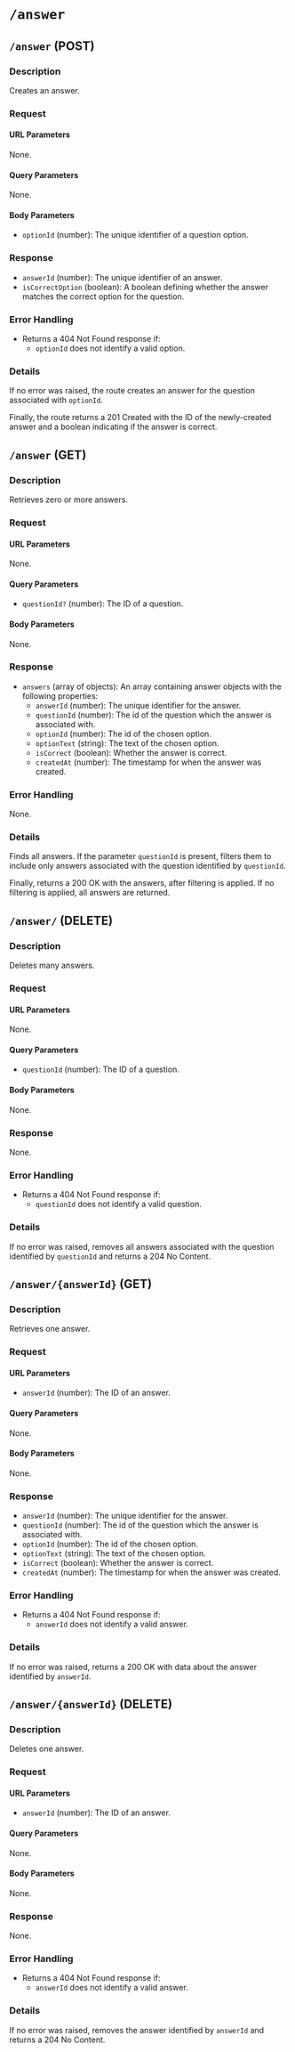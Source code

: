 # `/answer`

<!----------------------------------------------------------
-- POST method
----------------------------------------------------------->

## `/answer` (POST)

### Description

Creates an answer.

### Request

#### URL Parameters

None.

#### Query Parameters

None.

#### Body Parameters

- `optionId` (number): The unique identifier of a question option.

### Response

- `answerId` (number): The unique identifier of an answer.
- `isCorrectOption` (boolean): A boolean defining whether the answer matches the correct option for the question.

### Error Handling

- Returns a 404 Not Found response if:
  - `optionId` does not identify a valid option.

### Details

If no error was raised, the route creates an answer for the question associated with `optionId`.

Finally, the route returns a 201 Created with the ID of the newly-created answer and a boolean indicating if the answer is correct.

<!----------------------------------------------------------
-- GET method (many)
----------------------------------------------------------->

## `/answer` (GET)

### Description

Retrieves zero or more answers.

### Request

#### URL Parameters

None.

#### Query Parameters

- `questionId?` (number): The ID of a question.

#### Body Parameters

None.

### Response

- `answers` (array of objects): An array containing answer objects with the following properties:
  - `answerId` (number): The unique identifier for the answer.
  - `questionId` (number): The id of the question which the answer is associated with.
  - `optionId` (number): The id of the chosen option.
  - `optionText` (string): The text of the chosen option.
  - `isCorrect` (boolean): Whether the answer is correct.
  - `createdAt` (number): The timestamp for when the answer was created.

### Error Handling

None.

### Details

Finds all answers. If the parameter `questionId` is present, filters them to include only answers associated with the question identified by `questionId`.

Finally, returns a 200 OK with the answers, after filtering is applied. If no filtering is applied, all answers are returned.

<!----------------------------------------------------------
-- DELETE method (many)
----------------------------------------------------------->

## `/answer/` (DELETE)

### Description

Deletes many answers.

### Request

#### URL Parameters

None.

#### Query Parameters

- `questionId` (number): The ID of a question.

#### Body Parameters

None.

### Response

None.

### Error Handling

- Returns a 404 Not Found response if:
  - `questionId` does not identify a valid question.

### Details

If no error was raised, removes all answers associated with the question identified by `questionId` and returns a 204 No Content.

<!----------------------------------------------------------
-- GET method (single)
----------------------------------------------------------->

## `/answer/{answerId}` (GET)

### Description

Retrieves one answer.

### Request

#### URL Parameters

- `answerId` (number): The ID of an answer.

#### Query Parameters

None.

#### Body Parameters

None.

### Response

- `answerId` (number): The unique identifier for the answer.
- `questionId` (number): The id of the question which the answer is associated with.
- `optionId` (number): The id of the chosen option.
- `optionText` (string): The text of the chosen option.
- `isCorrect` (boolean): Whether the answer is correct.
- `createdAt` (number): The timestamp for when the answer was created.

### Error Handling

- Returns a 404 Not Found response if:
  - `answerId` does not identify a valid answer.

### Details

If no error was raised, returns a 200 OK with data about the answer identified by `answerId`.

<!----------------------------------------------------------
-- DELETE method (single)
----------------------------------------------------------->

## `/answer/{answerId}` (DELETE)

### Description

Deletes one answer.

### Request

#### URL Parameters

- `answerId` (number): The ID of an answer.

#### Query Parameters

None.

#### Body Parameters

None.

### Response

None.

### Error Handling

- Returns a 404 Not Found response if:
  - `answerId` does not identify a valid answer.

### Details

If no error was raised, removes the answer identified by `answerId` and returns a 204 No Content.